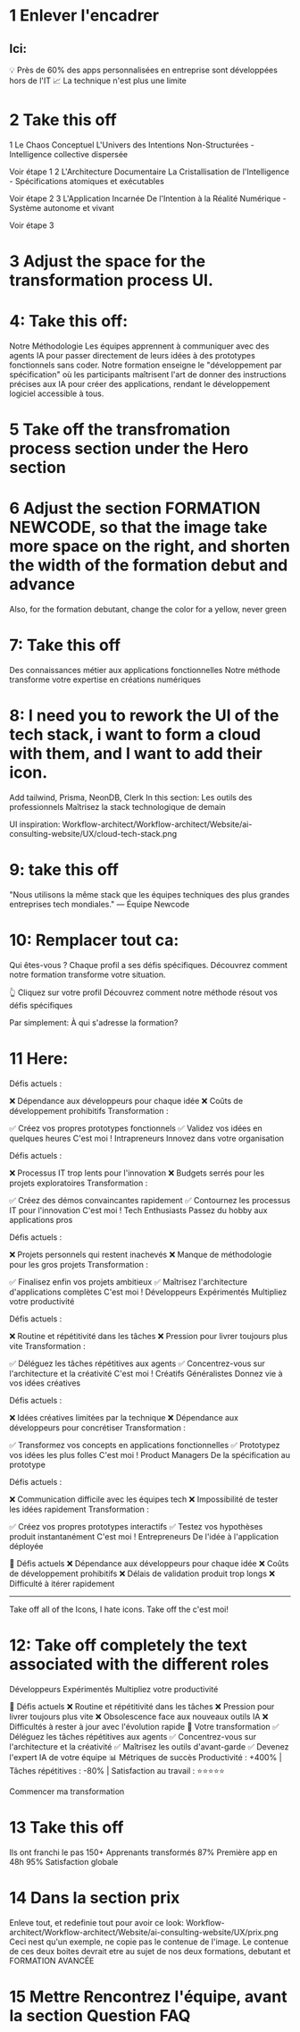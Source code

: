 # 1 Enlever l'encadrer
## Ici:
💡
Près de 60% des apps personnalisées en entreprise sont développées hors de l'IT
📈 La technique n'est plus une limite

# 2 Take this off
1
Le Chaos Conceptuel
L'Univers des Intentions Non-Structurées - Intelligence collective dispersée

Voir étape 1
2
L'Architecture Documentaire
La Cristallisation de l'Intelligence - Spécifications atomiques et exécutables

Voir étape 2
3
L'Application Incarnée
De l'Intention à la Réalité Numérique - Système autonome et vivant

Voir étape 3

# 3 Adjust the space for the transformation process UI. 

# 4: Take this off: 
Notre Méthodologie
Les équipes apprennent à communiquer avec des agents IA pour passer directement de leurs idées à des prototypes fonctionnels sans coder. Notre formation enseigne le "développement par spécification" où les participants maîtrisent l'art de donner des instructions précises aux IA pour créer des applications, rendant le développement logiciel accessible à tous.

# 5 Take off the transfromation process section under the Hero section

# 6 Adjust the section FORMATION NEWCODE, so that the image take more space on the right, and shorten the width of the formation debut and advance
Also, for the formation debutant, change the color for a yellow, never green

# 7: Take this off
Des connaissances métier aux applications fonctionnelles
Notre méthode transforme votre expertise en créations numériques

# 8: I need you to rework the UI of the tech stack, i want to form a cloud with them, and I want to add their icon.
Add tailwind, Prisma, NeonDB, Clerk
In this section: 
Les outils des professionnels
Maîtrisez la stack technologique de demain

UI inspiration: 
Workflow-architect/Workflow-architect/Website/ai-consulting-website/UX/cloud-tech-stack.png

# 9: take this off
"Nous utilisons la même stack que les équipes techniques des plus grandes entreprises tech mondiales."
— Équipe Newcode

# 10: Remplacer tout ca:
Qui êtes-vous ?
Chaque profil a ses défis spécifiques. Découvrez comment notre formation transforme votre situation.

👆 Cliquez sur votre profil
Découvrez comment notre méthode résout vos défis spécifiques

Par simplement: À qui s'adresse la formation?

# 11 Here: 
Défis actuels :

❌
Dépendance aux développeurs pour chaque idée
❌
Coûts de développement prohibitifs
Transformation :

✅
Créez vos propres prototypes fonctionnels
✅
Validez vos idées en quelques heures
C'est moi !
Intrapreneurs
Innovez dans votre organisation

Défis actuels :

❌
Processus IT trop lents pour l'innovation
❌
Budgets serrés pour les projets exploratoires
Transformation :

✅
Créez des démos convaincantes rapidement
✅
Contournez les processus IT pour l'innovation
C'est moi !
Tech Enthusiasts
Passez du hobby aux applications pros

Défis actuels :

❌
Projets personnels qui restent inachevés
❌
Manque de méthodologie pour les gros projets
Transformation :

✅
Finalisez enfin vos projets ambitieux
✅
Maîtrisez l'architecture d'applications complètes
C'est moi !
Développeurs Expérimentés
Multipliez votre productivité

Défis actuels :

❌
Routine et répétitivité dans les tâches
❌
Pression pour livrer toujours plus vite
Transformation :

✅
Déléguez les tâches répétitives aux agents
✅
Concentrez-vous sur l'architecture et la créativité
C'est moi !
Créatifs Généralistes
Donnez vie à vos idées créatives

Défis actuels :

❌
Idées créatives limitées par la technique
❌
Dépendance aux développeurs pour concrétiser
Transformation :

✅
Transformez vos concepts en applications fonctionnelles
✅
Prototypez vos idées les plus folles
C'est moi !
Product Managers
De la spécification au prototype

Défis actuels :

❌
Communication difficile avec les équipes tech
❌
Impossibilité de tester les idées rapidement
Transformation :

✅
Créez vos propres prototypes interactifs
✅
Testez vos hypothèses produit instantanément
C'est moi !
Entrepreneurs
De l'idée à l'application déployée

🚫 Défis actuels
❌
Dépendance aux développeurs pour chaque idée
❌
Coûts de développement prohibitifs
❌
Délais de validation produit trop longs
❌
Difficulté à itérer rapidement

---
Take off all of the Icons, I hate icons. 
Take off the c'est moi! 

# 12: Take off completely the text associated with the different roles
Développeurs Expérimentés
Multipliez votre productivité

🚫 Défis actuels
❌
Routine et répétitivité dans les tâches
❌
Pression pour livrer toujours plus vite
❌
Obsolescence face aux nouveaux outils IA
❌
Difficultés à rester à jour avec l'évolution rapide
🚀 Votre transformation
✅
Déléguez les tâches répétitives aux agents
✅
Concentrez-vous sur l'architecture et la créativité
✅
Maîtrisez les outils d'avant-garde
✅
Devenez l'expert IA de votre équipe
📊 Métriques de succès
Productivité : +400% | Tâches répétitives : -80% | Satisfaction au travail : ⭐⭐⭐⭐⭐

Commencer ma transformation

# 13 Take this off
Ils ont franchi le pas
150+
Apprenants transformés
87%
Première app en 48h
95%
Satisfaction globale

# 14 Dans la section prix
Enleve tout, et redefinie tout pour avoir ce look: Workflow-architect/Workflow-architect/Website/ai-consulting-website/UX/prix.png
Ceci nest qu'un exemple, ne copie pas le contenue de l'image. Le contenue de ces deux boites devrait etre au sujet de nos deux formations, debutant et FORMATION AVANCÉE

# 15 Mettre Rencontrez l'équipe, avant la section Question FAQ 